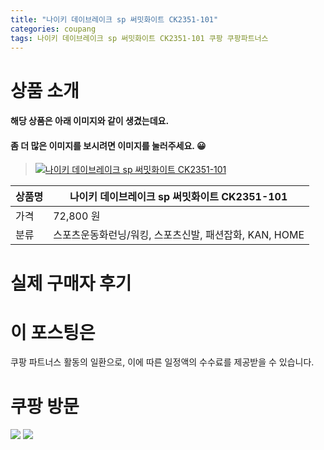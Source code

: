 ```yaml
---
title: "나이키 데이브레이크 sp 써밋화이트 CK2351-101"
categories: coupang
tags: 나이키 데이브레이크 sp 써밋화이트 CK2351-101 쿠팡 쿠팡파트너스
---
```

# 상품 소개
#### 해당 상품은 아래 이미지와 같이 생겼는데요. 
#### 좀 더 많은 이미지를 보시려면 이미지를 눌러주세요. 😀
> [![나이키 데이브레이크 sp 써밋화이트 CK2351-101](https://static.coupangcdn.com/image/affiliate/banner/5677f81345999e571d720f2ef9570642@2x.jpg)](https://coupa.ng/bO3PeH)

상품명 | 나이키 데이브레이크 sp 써밋화이트 CK2351-101
-------|-------
가격 | 72,800 원
분류 | 스포츠운동화런닝/워킹, 스포츠신발, 패션잡화, KAN, HOME

# 실제 구매자 후기

# 이 포스팅은
쿠팡 파트너스 활동의 일환으로, 이에 따른 일정액의 수수료를 제공받을 수 있습니다.

# 쿠팡 방문
[![](https://ads-partners.coupang.com/banners/404218?subId=&traceId=V0-301-bae0f72e5e59e45f-I404218&w=728&h=90)](https://coupa.ng/bOXH5d)
[![](https://ads-partners.coupang.com/banners/404240?subId=&traceId=V0-301-371ae01f4226dec2-I404240&w=728&h=90)](https://coupa.ng/bOXIeg)

